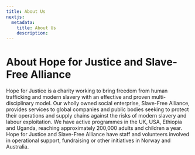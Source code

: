 ```yaml
---
title: About Us
nextjs:
  metadata:
    title: About Us
    description:
---
```


# About Hope for Justice and Slave-Free Alliance

Hope for Justice is a charity working to bring freedom
from human trafficking and modern slavery with an
effective and proven multi-disciplinary model. Our wholly
owned social enterprise, Slave-Free Alliance, provides
services to global companies and public bodies seeking
to protect their operations and supply chains against
the risks of modern slavery and labour exploitation.
We have active programmes in the UK, USA, Ethiopia
and Uganda, reaching approximately 200,000 adults and
children a year. Hope for Justice and Slave-Free Alliance
have staff and volunteers involved in operational support,
fundraising or other initiatives in Norway and Australia.
